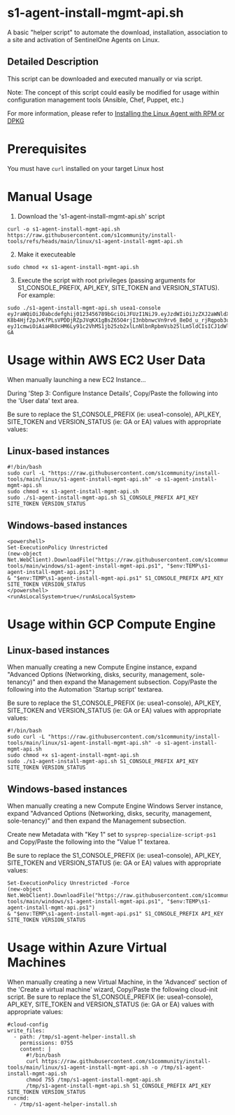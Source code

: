 # s1-agent-install-mgmt-api.sh
A basic "helper script" to automate the download, installation, association to a site and activation of SentinelOne Agents on Linux.

## Detailed Description
This script can be downloaded and executed manually or via script.  

Note: The concept of this script could easily be modified for usage within configuration management tools (Ansible, Chef, Puppet, etc.)

For more information, please refer to [Installing the Linux Agent with RPM or DPKG](https://community.sentinelone.com/s/article/000005480) 

# Prerequisites
You must have `curl` installed on your target Linux host

# Manual Usage
1. Download the 's1-agent-install-mgmt-api.sh' script
```
curl -o s1-agent-install-mgmt-api.sh https://raw.githubusercontent.com/s1community/install-tools/refs/heads/main/linux/s1-agent-install-mgmt-api.sh
```
2. Make it executeable
```
sudo chmod +x s1-agent-install-mgmt-api.sh
```
3. Execute the script with root privileges (passing arguments for S1_CONSOLE_PREFIX, API_KEY, SITE_TOKEN and VERSION_STATUS).  For example:
```
sudo ./s1-agent-install-mgmt-api.sh usea1-console eyJraWQiOiJ0abcdefghij0123456789bGciOiJFUzI1NiJ9.eyJzdWIiOiJzZXJ2aWNldXNlci01MzUyMabcdefghij0123456789TdlMC05ZjcxZGMyNDY4NzdAbWdtdC0xMTYzMy5zZW50aW5lbG9uZS5uZXQiLCJpc3MiOiJhdXRobi11cy1lYXN0LTEtcHJvZCIsImRlcGxveW1lbnRfaWQiOiIxMTYzMyIsInR5cGUiOiJ1c2VyIiwiZXhwIjoxNzA4NTU2MzY5Labcdefghij0123456789S0wYjZjLTRlYTItYWM1ZC04YTlmNjdmYjA2ZTQifQ.755-K8b4Hjf2pJvKfPLsVPDDjRZpJVqKX1gBsZ65O4rjI3nbbnwcVn9rv6_8eDd_u_rjRqpob3unYEevMnYHGA eyJ1cmwiOiAiaHR0cHM6Ly91c2VhMS1jb25zb2xlLnNlbnRpbmVsb25lLm5ldCIsICJ1dWlkX2dlbiI6ICJhYTBkMmU1NWQ0NWE1YzBjIiwgInNhbXBsZV9kYXRhIjogImRvIG5vdCB1c2UifQo= GA
```

# Usage within AWS EC2 User Data
When manually launching a new EC2 Instance... 

During 'Step 3: Configure Instance Details', Copy/Paste the following into the 'User data' text area.


Be sure to replace the S1_CONSOLE_PREFIX (ie: usea1-console), API_KEY, SITE_TOKEN and VERSION_STATUS (ie: GA or EA) values with appropriate values:
## Linux-based instances
```
#!/bin/bash
sudo curl -L "https://raw.githubusercontent.com/s1community/install-tools/main/linux/s1-agent-install-mgmt-api.sh" -o s1-agent-install-mgmt-api.sh
sudo chmod +x s1-agent-install-mgmt-api.sh
sudo ./s1-agent-install-mgmt-api.sh S1_CONSOLE_PREFIX API_KEY SITE_TOKEN VERSION_STATUS
```
## Windows-based instances
```
<powershell>
Set-ExecutionPolicy Unrestricted
(new-object Net.WebClient).DownloadFile("https://raw.githubusercontent.com/s1community/install-tools/main/windows/s1-agent-install-mgmt-api.ps1", "$env:TEMP\s1-agent-install-mgmt-api.ps1") 
& "$env:TEMP\s1-agent-install-mgmt-api.ps1" S1_CONSOLE_PREFIX API_KEY SITE_TOKEN VERSION_STATUS
</powershell>
<runAsLocalSystem>true</runAsLocalSystem>
```

# Usage within GCP Compute Engine
## Linux-based instances
When manually creating a new Compute Engine instance, expand "Advanced Options (Networking, disks, security, management, sole-tenancy)" and then expand the Management subsection.  Copy/Paste the following into the Automation 'Startup script' textarea.

Be sure to replace the S1_CONSOLE_PREFIX (ie: usea1-console), API_KEY, SITE_TOKEN and VERSION_STATUS (ie: GA or EA) values with appropriate values:
```
#!/bin/bash
sudo curl -L "https://raw.githubusercontent.com/s1community/install-tools/main/linux/s1-agent-install-mgmt-api.sh" -o s1-agent-install-mgmt-api.sh
sudo chmod +x s1-agent-install-mgmt-api.sh
sudo ./s1-agent-install-mgmt-api.sh S1_CONSOLE_PREFIX API_KEY SITE_TOKEN VERSION_STATUS
```
## Windows-based instances
When manually creating a new Compute Engine Windows Server instance, expand "Advanced Options (Networking, disks, security, management, sole-tenancy)" and then expand the Management subsection.  

Create new Metadata with "Key 1" set to `sysprep-specialize-script-ps1` and Copy/Paste the following into the "Value 1" textarea.

Be sure to replace the S1_CONSOLE_PREFIX (ie: usea1-console), API_KEY, SITE_TOKEN and VERSION_STATUS (ie: GA or EA) values with appropriate values:
```
Set-ExecutionPolicy Unrestricted -Force
(new-object Net.WebClient).DownloadFile("https://raw.githubusercontent.com/s1community/install-tools/main/windows/s1-agent-install-mgmt-api.ps1", "$env:TEMP\s1-agent-install-mgmt-api.ps1")
& "$env:TEMP\s1-agent-install-mgmt-api.ps1" S1_CONSOLE_PREFIX API_KEY SITE_TOKEN VERSION_STATUS
```

# Usage within Azure Virtual Machines
When manually creating a new Virtual Machine, in the 'Advanced' section of the 'Create a virtual machine' wizard, Copy/Paste the following cloud-init script.
Be sure to replace the S1_CONSOLE_PREFIX (ie: usea1-console), API_KEY, SITE_TOKEN and VERSION_STATUS (ie: GA or EA) values with appropriate values:
```
#cloud-config
write_files:
  - path: /tmp/s1-agent-helper-install.sh
    permissions: 0755
    content: |
      #!/bin/bash
      curl https://raw.githubusercontent.com/s1community/install-tools/main/linux/s1-agent-install-mgmt-api.sh -o /tmp/s1-agent-install-mgmt-api.sh
      chmod 755 /tmp/s1-agent-install-mgmt-api.sh
      /tmp/s1-agent-install-mgmt-api.sh S1_CONSOLE_PREFIX API_KEY SITE_TOKEN VERSION_STATUS
runcmd:
  - /tmp/s1-agent-helper-install.sh
```

